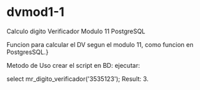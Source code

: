 # dvmod1-1
Calculo digito Verificador Modulo 11 PostgreSQL

Funcion para calcular el DV segun el modulo 11, como funcion en PostgresSQL.}

Metodo de Uso crear el script en BD:
ejecutar: 

select mr_digito_verificador('3535123');
Result: 3.
